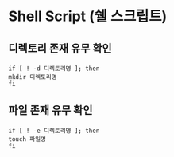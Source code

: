 # Shell Script (쉘 스크립트)


## 디렉토리 존재 유무 확인
```shell
if [ ! -d 디렉토리명 ]; then
mkdir 디렉토리명
fi
```


## 파일 존재 유무 확인
```shell
if [ ! -e 디렉토리명 ]; then
touch 파일명
fi
````